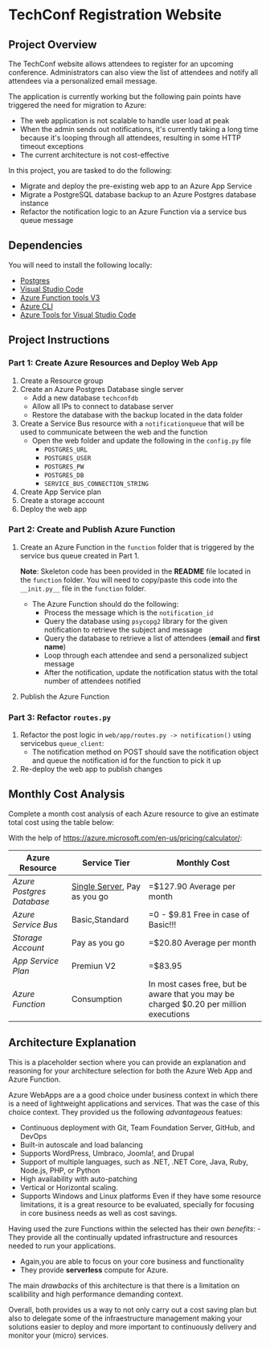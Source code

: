 # TechConf Registration Website

## Project Overview
The TechConf website allows attendees to register for an upcoming conference. Administrators can also view the list of attendees and notify all attendees via a personalized email message.

The application is currently working but the following pain points have triggered the need for migration to Azure:
 - The web application is not scalable to handle user load at peak
 - When the admin sends out notifications, it's currently taking a long time because it's looping through all attendees, resulting in some HTTP timeout exceptions
 - The current architecture is not cost-effective 

In this project, you are tasked to do the following:
- Migrate and deploy the pre-existing web app to an Azure App Service
- Migrate a PostgreSQL database backup to an Azure Postgres database instance
- Refactor the notification logic to an Azure Function via a service bus queue message

## Dependencies

You will need to install the following locally:
- [Postgres](https://www.postgresql.org/download/)
- [Visual Studio Code](https://code.visualstudio.com/download)
- [Azure Function tools V3](https://docs.microsoft.com/en-us/azure/azure-functions/functions-run-local?tabs=windows%2Ccsharp%2Cbash#install-the-azure-functions-core-tools)
- [Azure CLI](https://docs.microsoft.com/en-us/cli/azure/install-azure-cli?view=azure-cli-latest)
- [Azure Tools for Visual Studio Code](https://marketplace.visualstudio.com/items?itemName=ms-vscode.vscode-node-azure-pack)

## Project Instructions

### Part 1: Create Azure Resources and Deploy Web App
1. Create a Resource group
2. Create an Azure Postgres Database single server
   - Add a new database `techconfdb`
   - Allow all IPs to connect to database server
   - Restore the database with the backup located in the data folder
3. Create a Service Bus resource with a `notificationqueue` that will be used to communicate between the web and the function
   - Open the web folder and update the following in the `config.py` file
      - `POSTGRES_URL`
      - `POSTGRES_USER`
      - `POSTGRES_PW`
      - `POSTGRES_DB`
      - `SERVICE_BUS_CONNECTION_STRING`
4. Create App Service plan
5. Create a storage account
6. Deploy the web app

### Part 2: Create and Publish Azure Function
1. Create an Azure Function in the `function` folder that is triggered by the service bus queue created in Part 1.

      **Note**: Skeleton code has been provided in the **README** file located in the `function` folder. You will need to copy/paste this code into the `__init.py__` file in the `function` folder.
      - The Azure Function should do the following:
         - Process the message which is the `notification_id`
         - Query the database using `psycopg2` library for the given notification to retrieve the subject and message
         - Query the database to retrieve a list of attendees (**email** and **first name**)
         - Loop through each attendee and send a personalized subject message
         - After the notification, update the notification status with the total number of attendees notified
2. Publish the Azure Function

### Part 3: Refactor `routes.py`
1. Refactor the post logic in `web/app/routes.py -> notification()` using servicebus `queue_client`:
   - The notification method on POST should save the notification object and queue the notification id for the function to pick it up
2. Re-deploy the web app to publish changes

## Monthly Cost Analysis
Complete a month cost analysis of each Azure resource to give an estimate total cost using the table below:

With the help of https://azure.microsoft.com/en-us/pricing/calculator/:

| Azure Resource | Service Tier | Monthly Cost |
| ------------ | ------------ | ------------ |
| *Azure Postgres Database* |  [Single Server]( https://azure.microsoft.com/en-us/pricing/details/postgresql/server/), Pay as you go  |     =$127.90 Average per month         |
| *Azure Service Bus*   |    Basic,Standard     |   =0 - $9.81  Free in case of Basic!!!         |
| *Storage Account*                   |  Pay as you go      |     =$20.80 Average per month         |
| *App Service Plan*                   |  Premiun V2    |     =$83.95  |
| *Azure Function*                   |  Consumption   |    In most cases free, but be aware that you may be charged $0.20 per million executions |

## Architecture Explanation
This is a placeholder section where you can provide an explanation and reasoning for your architecture selection for both the Azure Web App and Azure Function.

Azure WebApps are a a good choice under business context in which there is a need of lightweight applications and services. That was the case of this choice context. They provided us the following *advantageous* featues:
- Continuous deployment with Git, Team Foundation Server, GitHub, and DevOps
- Built-in autoscale and load balancing
- Supports WordPress, Umbraco, Joomla!, and Drupal
- Support of multiple languages, such as .NET, .NET Core, Java, Ruby, Node.js, PHP, or Python
- High availability with auto-patching
- Vertical or Horizontal scaling.
- Supports Windows and Linux platforms
Even if they have some resource limitations, it is a great resource to be evaluated, specially for focusing in core business needs as well as cost savings. 

 Having used the zure Functions within the selected has their own *benefits*:
 -They provide all the continually updated infrastructure and resources needed to run your applications. 
 - Again,you are able to focus on your core business and functionality
 - They provide **serverless** compute for Azure.

The main *drawbacks* of this architecture is that there is a limitation on scalibility and high performance demanding context. 

Overall, both provides us a way to not only carry out a cost saving plan but also to delegate some of the infraestructure management making your solutions easier to deploy and more important to continuously delivery and monitor your (micro) services.
 




